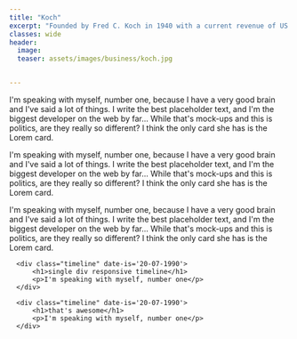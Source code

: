 ```yaml
---
title: "Koch"
excerpt: "Founded by Fred C. Koch in 1940 with a current revenue of ‎US $110 billion (2019)""
classes: wide
header:
  image: 
  teaser: assets/images/business/koch.jpg


---
```


I'm speaking with myself, number one, because I have a very good brain and I've said a lot of things. I write the best placeholder text, and I'm the biggest developer on the web by far... While that's mock-ups and this is politics, are they really so different? I think the only card she has is the Lorem card.

I'm speaking with myself, number one, because I have a very good brain and I've said a lot of things. I write the best placeholder text, and I'm the biggest developer on the web by far... While that's mock-ups and this is politics, are they really so different? I think the only card she has is the Lorem card.

I'm speaking with myself, number one, because I have a very good brain and I've said a lot of things. I write the best placeholder text, and I'm the biggest developer on the web by far... While that's mock-ups and this is politics, are they really so different? I think the only card she has is the Lorem card.

<style type="text/css">
.container { max-width:1024px; width:95%; margin:0 auto; }
.timeline { padding: 3em 2em 2em; position: relative; border-left: 2px solid rgba(red, .5);	}

.timeline::before {
		content: attr(date-is);
		display: inline-block; position: absolute;		
		font-weight: 700; font-weight: bold; font-size: .785rem;
    	background: red;    
    	left:20px; width:5px; height:100%; z-index:400; }
	
.timeline::after {
		content: '';
		position: absolute; display: block;
		width: 10px;
		height: 10px;
		top: 1em;		
		left: -7px;
		border-radius: 10px;		
		border: 2px solid rgba(red, .5);
		background: orange; }
</style>


<div class="container">
	
	<div class="timeline" date-is='20-07-1990'>
		<h1>single div responsive timeline</h1>
		<p>I'm speaking with myself, number one</p>
	</div>
	
	<div class="timeline" date-is='20-07-1990'>
		<h1>that's awesome</h1>
		<p>I'm speaking with myself, number one</p>
	</div>

</div>